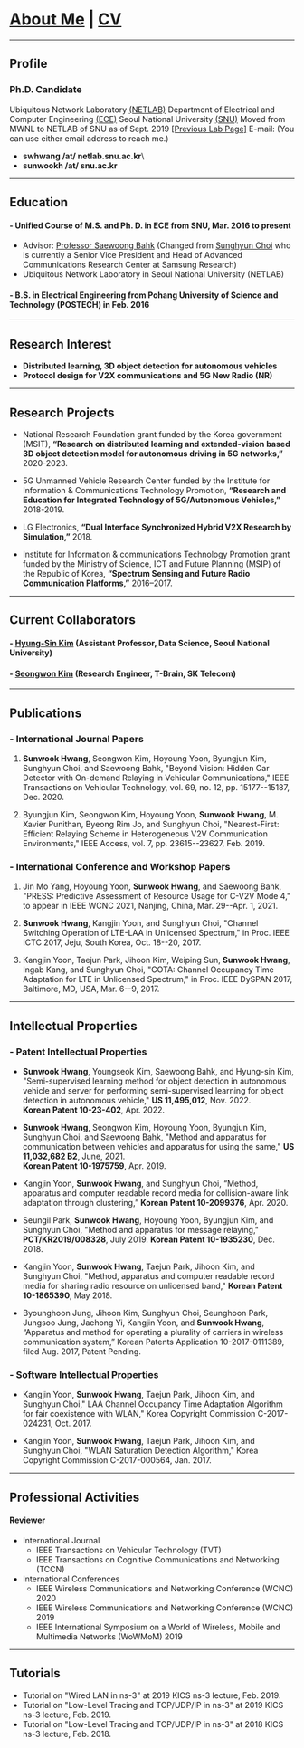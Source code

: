 # [About Me](index) | [CV](CV_swhwang_22.pdf)

---

## Profile

### Ph.D. Candidate

Ubiquitous Network Laboratory [(NETLAB)](http://netlab.snu.ac.kr)
Department of Electrical and Computer Engineering [(ECE)](https://ece.snu.ac.kr)
Seoul National University [(SNU)](https://snu.ac.kr)
Moved from MWNL to NETLAB of SNU as of Sept. 2019 [[Previous Lab Page]](https://sites.google.com/a/mwnl.snu.ac.kr/www/)
E-mail: (You can use either email address to reach me.)
 - **swhwang /at/ netlab.snu.ac.kr**\
 - **sunwookh /at/ snu.ac.kr**

---

## Education

#### - Unified Course of M.S. and Ph. D. in ECE from SNU, Mar. 2016 to present

- Advisor: [Professor Saewoong Bahk](https://sites.google.com/netlab.snu.ac.kr/netlabhome/people/faculty)
  (Changed from [Sunghyun Choi](https://sites.google.com/view/sunghyun-chois-home) who is currently a Senior Vice President and Head of Advanced Communications Research Center
  at Samsung Research)
- Ubiquitous Network Laboratory in Seoul National University (NETLAB)
<!-- * Area of Research: Network Systems & Wireless Communications
 -->

#### - B.S. in Electrical Engineering from Pohang University of Science and Technology (POSTECH) in Feb. 2016

---

## Research Interest

- **Distributed learning, 3D object detection for autonomous vehicles**
- **Protocol design for V2X communications and 5G New Radio (NR)**

---

## Research Projects

- National Research Foundation grant funded by the Korea government (MSIT),
  **“Research on distributed learning and extended-vision based 3D object detection model for autonomous driving in 5G networks,”** 2020-2023.

- 5G Unmanned Vehicle Research Center funded by the Institute for Information & Communications Technology Promotion,
  **“Research and Education for Integrated Technology of 5G/Autonomous Vehicles,”** 2018-2019.

- LG Electronics,
  **“Dual Interface Synchronized Hybrid V2X Research by Simulation,”** 2018.

- Institute for Information & communications Technology Promotion grant funded by the Ministry of Science, ICT and Future Planning (MSIP) of the Republic of Korea,
  **“Spectrum Sensing and Future Radio Communication Platforms,”** 2016–2017.

---

## Current Collaborators

#### - [Hyung-Sin Kim](https://sites.google.com/site/hskiminthebody/home) (Assistant Professor, Data Science, Seoul National University)

#### - [Seongwon Kim](https://sites.google.com/a/mwnl.snu.ac.kr/www/people/seongwon-kim) (Research Engineer, T-Brain, SK Telecom)

---

## Publications

### - International Journal Papers

1.  **Sunwook Hwang**, Seongwon Kim, Hoyoung Yoon, Byungjun Kim, Sunghyun Choi, and Saewoong Bahk,
    "Beyond Vision: Hidden Car Detector with On-demand Relaying in Vehicular Communications,"
    IEEE Transactions on Vehicular Technology, vol. 69, no. 12, pp. 15177--15187, Dec. 2020.

2.  Byungjun Kim, Seongwon Kim, Hoyoung Yoon, **Sunwook Hwang**, M. Xavier Punithan, Byeong Rim Jo, and Sunghyun Choi,
    "Nearest-First: Efficient Relaying Scheme in Heterogeneous V2V Communication Environments,"
    IEEE Access, vol. 7, pp. 23615--23627, Feb. 2019.

### - International Conference and Workshop Papers

1. Jin Mo Yang, Hoyoung Yoon, **Sunwook Hwang**, and Saewoong Bahk,
   "PRESS: Predictive Assessment of Resource Usage for C-V2V Mode 4,"
   to appear in IEEE WCNC 2021, Nanjing, China, Mar. 29--Apr. 1, 2021.

2. **Sunwook Hwang**, Kangjin Yoon, and Sunghyun Choi,
   "Channel Switching Operation of LTE-LAA in Unlicensed Spectrum,"
   in Proc. IEEE ICTC 2017, Jeju, South Korea, Oct. 18--20, 2017.

3. Kangjin Yoon, Taejun Park, Jihoon Kim, Weiping Sun, **Sunwook Hwang**, Ingab Kang, and Sunghyun Choi,
   "COTA: Channel Occupancy Time Adaptation for LTE in Unlicensed Spectrum,"
   in Proc. IEEE DySPAN 2017, Baltimore, MD, USA, Mar. 6--9, 2017.

<!--
#### - Domestic Conference Papers
1. 황선욱, 윤호영, 김병준, 최성현, "C-V2X에서 효과적인 CAM 중계 방식의 필요성에 대한 고찰," 제29회 통신정보합동학술대회 (JCCI 2019), 강릉, 2019년 5월 1-3일.

2. 황선욱, 손위평, 김병준, 윤호영, 박승일, 최성현, "MCS 조절에 따른 V2X 통신 성능 분석," 제28회 통신정보합동학술대회 (JCCI 2018), 여수, 2018년 5월 2-4일.

3. 황선욱, 윤강진, 박태준, 김지훈, 최성현, "LTE-LAA 다중채널 접속기법의 성능향상 방법," 한국통신학회 2017년도 동계종합학술발표회, 강원 정선, 2017년 1월 20일.
-->

---

## Intellectual Properties

### - Patent Intellectual Properties

- **Sunwook Hwang**, Youngseok Kim, Saewoong Bahk, and Hyung-sin Kim,
  "Semi-supervised learning method for object detection in autonomous vehicle
  and server for performing semi-supervised learning for object detection in
  autonomous vehicle,"
  **US 11,495,012**, Nov. 2022.\
  **Korean Patent 10-23-402**, Apr. 2022.

- **Sunwook Hwang**, Seongwon Kim, Hoyoung Yoon, Byungjun Kim, Sunghyun Choi, and Saewoong Bahk,
  "Method and apparatus for communication between vehicles and apparatus for using the same,"
  **US 11,032,682 B2**, June, 2021.\
  **Korean Patent 10-1975759**, Apr. 2019.

- Kangjin Yoon, **Sunwook Hwang**, and Sunghyun Choi,
  “Method, apparatus and computer readable record media for collision-aware link adaptation through clustering,”
  **Korean Patent 10-2099376**, Apr. 2020.

- Seungil Park, **Sunwook Hwang**, Hoyoung Yoon, Byungjun Kim, and Sunghyun Choi,
  "Method and apparatus for message relaying,"
  **PCT/KR2019/008328**, July 2019.
  **Korean Patent 10-1935230**, Dec. 2018.

- Kangjin Yoon, **Sunwook Hwang**, Taejun Park, Jihoon Kim, and Sunghyun Choi,
  "Method, apparatus and computer readable record media for sharing radio resource on unlicensed band,"
  **Korean Patent 10-1865390**, May 2018.

- Byounghoon Jung, Jihoon Kim, Sunghyun Choi, Seunghoon Park, Jungsoo Jung, Jaehong Yi, Kangjin Yoon, and **Sunwook Hwang**,
  “Apparatus and method for operating a plurality of carriers in wireless communication system,”
  Korean Patents Application 10-2017-0111389, filed Aug. 2017, Patent Pending.

### - Software Intellectual Properties

- Kangjin Yoon, **Sunwook Hwang**, Taejun Park, Jihoon Kim, and Sunghyun Choi,"
  LAA Channel Occupancy Time Adaptation Algorithm for fair coexistence with WLAN,"
  Korea Copyright Commission C-2017-024231, Oct. 2017.

- Kangjin Yoon, **Sunwook Hwang**, Taejun Park, Jihoon Kim, and Sunghyun Choi,
  "WLAN Saturation Detection Algorithm,"
  Korea Copyright Commission C-2017-000564, Jan. 2017.

---

## Professional Activities

#### Reviewer

- International Journal
  - IEEE Transactions on Vehicular Technology (TVT)
  - IEEE Transactions on Cognitive Communications and Networking (TCCN)
- International Conferences
  - IEEE Wireless Communications and Networking Conference (WCNC) 2020
  - IEEE Wireless Communications and Networking Conference (WCNC) 2019
  - IEEE International Symposium on a World of Wireless, Mobile and Multimedia Networks (WoWMoM) 2019

---

## Tutorials

- Tutorial on "Wired LAN in ns-3" at 2019 KICS ns-3 lecture, Feb. 2019.
- Tutorial on "Low-Level Tracing and TCP/UDP/IP in ns-3" at 2019 KICS ns-3 lecture, Feb. 2019.
- Tutorial on "Low-Level Tracing and TCP/UDP/IP in ns-3" at 2018 KICS ns-3 lecture, Feb. 2018.

<!--
> This is a blockquote following a header.
>
> When something is important enough, you do it even if the odds are not in your favor.

#### Header 4

*   This is an unordered list following a header.
*   This is an unordered list following a header.
*   This is an unordered list following a header.

##### Header 5

1.  This is an ordered list following a header.
2.  This is an ordered list following a header.
3.  This is an ordered list following a header.

###### Header 6

| head1        | head two          | three |
|:-------------|:------------------|:------|
| ok           | good swedish fish | nice  |
| out of stock | good and plenty   | nice  |
| ok           | good `oreos`      | hmm   |
| ok           | good `zoute` drop | yumm  |

### There's a horizontal rule below this.

* * *

### Here is an unordered list:

*   Item foo
*   Item bar
*   Item baz
*   Item zip

### And an ordered list:

1.  Item one
1.  Item two
1.  Item three
1.  Item four

### And a nested list:

- level 1 item
  - level 2 item
  - level 2 item
    - level 3 item
    - level 3 item
- level 1 item
  - level 2 item
  - level 2 item
  - level 2 item
- level 1 item
  - level 2 item
  - level 2 item
- level 1 item

### Small image

![Octocat](https://github.githubassets.com/images/icons/emoji/octocat.png)

### Large image

![Branching](https://guides.github.com/activities/hello-world/branching.png)


### Definition lists can be used with HTML syntax.

<dl>
<dt>Name</dt>
<dd>Godzilla</dd>
<dt>Born</dt>
<dd>1952</dd>
<dt>Birthplace</dt>
<dd>Japan</dd>
<dt>Color</dt>
<dd>Green</dd>
</dl>

```
Long, single-line code blocks should not wrap. They should horizontally scroll if they are too long. This line should be long enough to demonstrate this.
```

```
The final element.
```
-->
